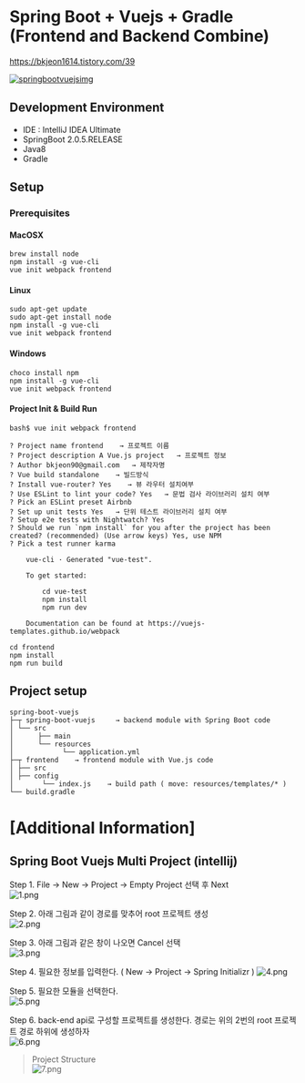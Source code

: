Spring Boot + Vuejs + Gradle (Frontend and Backend Combine)
=========

https://bkjeon1614.tistory.com/39

[![springbootvuejsimg](https://t1.daumcdn.net/cfile/tistory/996A9C3B5BB1A77516)]()

## Development Environment 
* IDE : IntelliJ IDEA Ultimate
* SpringBoot 2.0.5.RELEASE
* Java8
* Gradle

## Setup

### Prerequisites

#### MacOSX
```
brew install node
npm install -g vue-cli
vue init webpack frontend
```

#### Linux
```
sudo apt-get update
sudo apt-get install node
npm install -g vue-cli
vue init webpack frontend
```

#### Windows
```
choco install npm
npm install -g vue-cli
vue init webpack frontend
```

#### Project Init & Build Run
```
bash$ vue init webpack frontend 
    
? Project name frontend    → 프로젝트 이름
? Project description A Vue.js project   → 프로젝트 정보 
? Author bkjeon90@gmail.com   → 제작자명
? Vue build standalone    → 빌드방식  
? Install vue-router? Yes    → 뷰 라우터 설치여부
? Use ESLint to lint your code? Yes   → 문법 검사 라이브러리 설치 여부
? Pick an ESLint preset Airbnb     
? Set up unit tests Yes   → 단위 테스트 라이브러리 설치 여부
? Setup e2e tests with Nightwatch? Yes 
? Should we run `npm install` for you after the project has been created? (recommended) (Use arrow keys) Yes, use NPM
? Pick a test runner karma 

    vue-cli · Generated "vue-test". 

    To get started: 

        cd vue-test 
        npm install 
        npm run dev 

    Documentation can be found at https://vuejs-templates.github.io/webpack
```
    
```    
cd frontend
npm install
npm run build
```

## Project setup
```
spring-boot-vuejs
├─┬ spring-boot-vuejs     → backend module with Spring Boot code
│ └── src
│      ├── main
│      └── resources
│            └── application.yml
├─┬ frontend    → frontend module with Vue.js code
│ ├── src
│ ├── config
│       └── index.js    → build path ( move: resources/templates/* )
└── build.gradle    
```

# [Additional Information]
## Spring Boot Vuejs Multi Project (intellij)

Step 1. File -> New -> Project -> Empty Project 선택 후 Next  
![1.png](./docs/img/1.PNG)

Step 2. 아래 그림과 같이 경로를 맞추어 root 프로젝트 생성  
![2.png](./docs/img/2.PNG)

Step 3. 아래 그림과 같은 창이 나오면 Cancel 선택  
![3.png](./docs/img/3.PNG)

Step 4. 필요한 정보를 입력한다. ( New -> Project -> Spring Initializr )
![4.png](./docs/img/4.PNG)

Step 5. 필요한 모듈을 선택한다.  
![5.png](./docs/img/5.PNG)

Step 6. back-end api로 구성할 프로젝트를 생성한다. 경로는 위의 2번의 root 프로젝트 경로 하위에 생성하자  
![6.png](./docs/img/6.PNG)

> Project Structure  
![7.png](./docs/img/7.PNG)
